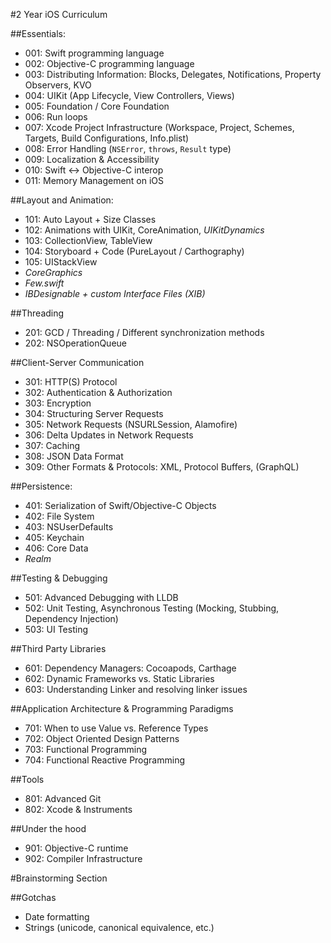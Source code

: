 #2 Year iOS Curriculum

##Essentials:
- 001: Swift programming language
- 002: Objective-C programming language
- 003: Distributing Information: Blocks, Delegates, Notifications, Property Observers, KVO
- 004: UIKit (App Lifecycle, View Controllers, Views)
- 005: Foundation / Core Foundation
- 006: Run loops
- 007: Xcode Project Infrastructure (Workspace, Project, Schemes, Targets, Build Configurations, Info.plist)
- 008: Error Handling (`NSError`, `throws`, `Result` type)
- 009: Localization & Accessibility
- 010: Swift <-> Objective-C interop
- 011: Memory Management on iOS

##Layout and Animation:
- 101: Auto Layout + Size Classes
- 102: Animations with UIKit, CoreAnimation, *UIKitDynamics*
- 103: CollectionView, TableView
- 104: Storyboard + Code (PureLayout / Carthography)
- 105: UIStackView
- *CoreGraphics*
- *Few.swift*
- *IBDesignable + custom Interface Files (XIB)*

##Threading

- 201: GCD / Threading / Different synchronization methods
- 202: NSOperationQueue

##Client-Server Communication
- 301: HTTP(S) Protocol
- 302: Authentication & Authorization
- 303: Encryption
- 304: Structuring Server Requests
- 305: Network Requests (NSURLSession, Alamofire)
- 306: Delta Updates in Network Requests
- 307: Caching
- 308: JSON Data Format
- 309: Other Formats & Protocols: XML, Protocol Buffers, (GraphQL)

##Persistence:
- 401: Serialization of Swift/Objective-C Objects
- 402: File System
- 403: NSUserDefaults
- 405: Keychain
- 406: Core Data
- *Realm*

##Testing & Debugging
- 501: Advanced Debugging with LLDB
- 502: Unit Testing, Asynchronous Testing (Mocking, Stubbing, Dependency Injection)
- 503: UI Testing

##Third Party Libraries
- 601: Dependency Managers: Cocoapods, Carthage
- 602: Dynamic Frameworks vs. Static Libraries
- 603: Understanding Linker and resolving linker issues

##Application Architecture & Programming Paradigms
- 701: When to use Value vs. Reference Types
- 702: Object Oriented Design Patterns
- 703: Functional Programming
- 704: Functional Reactive Programming

##Tools
- 801: Advanced Git
- 802: Xcode & Instruments

##Under the hood
- 901: Objective-C runtime
- 902: Compiler Infrastructure

#Brainstorming Section

##Gotchas
- Date formatting
- Strings (unicode, canonical equivalence, etc.)
